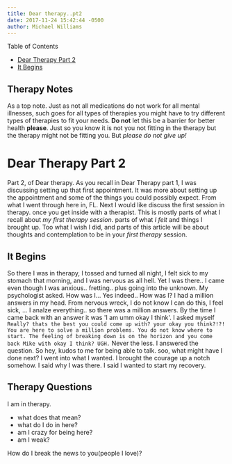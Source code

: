 ```yaml
---
title: Dear therapy..pt2
date: 2017-11-24 15:42:44 -0500
author: Michael Williams
---
```

Table of Contents
- [Dear Therapy Part 2](#dear-therapy-part-2)
- [It Begins](#it-begins)

## Therapy Notes

As a top note. Just as not all medications do not work for all mental illnesses, such goes for all types of therapies you might have to try different types of therapies to fit your needs. **Do not** let this be a barrier for better health **please**. Just so you know it is not you not fitting in the therapy but the therapy might not be fitting you. But _please do not give up!_

# Dear Therapy Part 2

Part 2, of Dear therapy. As you recall in Dear Therapy part 1, I was discussing setting up that first appointment. It was more about setting up the appointment and some of the things you could possibly expect. From what I went through here in, FL.
Next I would like discuss the first session in therapy. 
once you get inside with a therapist. This is mostly parts of what I recall about _my first therapy session_. parts of what _I felt_ and things I brought up. Too what I wish I did, and parts of this article will be about thoughts and contemplation to be in your _first therapy_ session. 

## It Begins

So there I was in therapy, I tossed and turned all night, I felt sick to my stomach that morning, and I was nervous as all hell. Yet I was there.. I came even though I was anxious.. fretting.. plus going into the unknown. My psychologist asked. How was I... Yes indeed.. How was I? I had a million answers in my head. From nervous wreck, I do not know I can do this, I feel sick, ... I analze everything.. so there was a million answers. By the time I came back with an answer it was 'I am umm okay I think'. I asked myself `Really? thats the best you could come up with? your okay you think?!?! You are here to solve a million problems. You do not know where to start. The feeling of breaking down is on the horizon and you come back Mike with okay I think? UGH.` Never the less. I answered the question. So hey, kudos to me for being able to talk. soo, what might have I done next? I went into what I wanted. I brought the courage up a notch somehow. I said why I was there. I said I wanted to start my recovery. 

###  

## Therapy Questions

I am in therapy. 
- what does that mean?
- what do I do in here?
- am I crazy for being here?
- am I weak?

How do I break the news to you(people I love)?